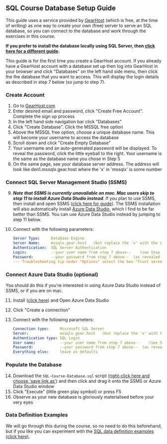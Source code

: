 ## SQL Course Database Setup Guide

This guide uses a service provided by [GearHost](https://gearhost.com) (which is free, at the time of writing) as one way to create your own (free) server to serve an SQL database, so you can connect to the database and work through the exercises in this course. 

**If you prefer to install the database locally using SQL Server, then [click here for a different guide](Local-README.md).**

This guide is for the first time you create a GearHost account. If you already have a GearHost account with a database set up then log into GearHost in your browser and click "Databases" on the left hand side menu, then click the the database that you want to access. This will display the login details as described in step 7 below (so jump to step 7).

### Create Account

1. Go to [GearHost.com](https://gearhost.com)
2. Enter desired email and password, click "Create Free Account". Complete the sign up process
3. In the left hand side navigation bar click "Databases"
4. Click "Create Database". Click the MSSQL free option
5. Above the MSSQL free option, choose a unique database name. This will become your username to access the database
6. Scroll down and click "Create Empty Database"
7. Your username and an auto-generated password will be displayed. To reveal the password, click the little eyeball to the right. Your username is the same as the database name you chose in Step 5
8. On the same page, see your database server address. The address will look like den1.mssqlx.gear.host where the 'x' in 'mssqlx' is some number

### Connect SQL Server Management Studio (SSMS)

9. ***Note that SSMS is currently unavailable on mac. Mac users skip to step 11 to install Azure Data Studio instead***. If you plan to use SSMS, then install and open SSMS ([click here for guide](https://docs.microsoft.com/en-us/sql/ssms/download-sql-server-management-studio-ssms?view=sql-server-ver15)). The SSMS installation will also automatically install [Azure Data Studio](https://docs.microsoft.com/en-us/sql/azure-data-studio/what-is-azure-data-studio?view=sql-server-ver15), which I find to be far better than SSMS. You can use Azure Data Studio instead by jumping to step 11 below.
10. Connect with the following parameters:

    ```yaml
    Server Type:     Database Engine
    Server Name:     mssqlx.gear.host   (but replace the 'x' with the correct number from Step 8 above)
    Authentication:  SQL Server Authentication
    Login:           --your user name from step 7 above--    (see Step 7)
    Password:        --your password from step 7 above--  (as revealed in Step 7)
    --- Troubleshooting tip Under "Options" select the box "Trust server certificate" in the "Connection Properties" tab.
    ```

### Connect Azure Data Studio (optional)

You should do this if you're interested in using Azure Data Studio instead of SSMS, or if you are on mac.

11. Install ([click here](https://docs.microsoft.com/en-us/sql/azure-data-studio/download-azure-data-studio?view=sql-server-ver15)) and Open Azure Data Studio
12. Click "Create a connection"
13. Connect with the following parameters:

    ```yaml
    Connection type:     Microsoft SQL Server
    Server:              mssqlx.gear.host   (but replace the 'x' with the correct number from Step 8 above)
    Authentication type: SQL Login
    User name:           --your user name from step 7 above--    (see Step 7)
    Password:            --your password from step 7 above--  (as revealed in Step 7)
    Everything else:     leave as defaults
    ```

### Populate the Database

14. Download the `SQL-Course-Database.sql` script ([right-click here and choose 'save link as'](https://raw.githubusercontent.com/frycast/SQL_course/master/create-database/SQL-Course-Database.sql)) and then click and drag it onto the SSMS or Azure Data Studio window
15. Click "Execute" (little green play symbol) or press F5
16. Observe as your new database is gloriously materialised before your very eyes

### Data Definition Examples

We will go through this during the course, so no need to do this beforehand, but if you like you can experiment with the [SQL data definition examples (click here)](SQL-data-definition-examples.sql).
